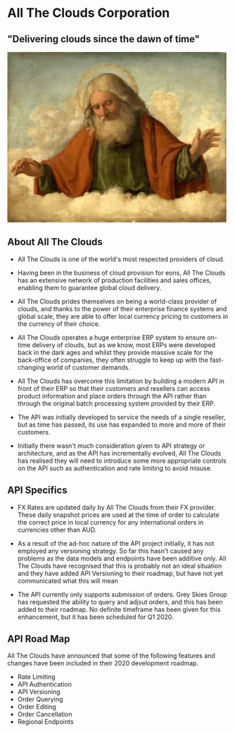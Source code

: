 # All The Clouds Corporation

## "Delivering clouds since the dawn of time"

![All The Clouds Logo](images/alltheclouds.gif)

## About All The Clouds

- All The Clouds is one of the world's most respected providers of cloud.

- Having been in the business of cloud provision for eons, All The Clouds has an extensive network of production facilities and sales offices, enabling them to guarantee global cloud delivery.

- All The Clouds prides themselves on being a world-class provider of clouds, and thanks to the power of their enterprise finance systems and global scale, they are able to offer local currency pricing to customers in the currency of their choice.

- All The Clouds operates a huge enterprise ERP system to ensure on-time delivery of clouds, but as we know, most ERPs were developed back in the dark ages and whilst they provide massive scale for the back-office of companies, they often struggle to keep up with the fast-changing world of customer demands.

- All The Clouds has overcome this limitation by building a modern API in front of their ERP so that their customers and resellers can access product information and place orders through the API rather than through the original batch processing system provided by their ERP.

- The API was initially developed to service the needs of a single reseller, but as time has passed, its use has expanded to more and more of their customers.

- Initially there wasn't much consideration given to API strategy or architecture, and as the API has incrementally evolved, All The Clouds has realised they will need to introduce some more appropriate controls on the API such as authentication and rate limiting to avoid misuse.

## API Specifics

- FX Rates are updated daily by All The Clouds from their FX provider. These daily snapshot prices are used at the time of order to calculate the correct price in local currency for any international orders in currencies other than AUD.

- As a result of the ad-hoc nature of the API project initially, it has not employed any versioning strategy. So far this hasn't caused any problems as the data models and endpoints have been additive only. All The Clouds have recognised that this is probably not an ideal situation and they have added API Versioning to their roadmap, but have not yet communicated what this will mean

- The API currently only supports submission of orders. Grey Skies Group has requested the ability to query and adjsut orders, and this has been added to their roadmap. No definite timeframe has been given for this enhancement, but it has been scheduled for Q1 2020.

## API Road Map

All The Clouds have announced that some of the following features and changes have been included in their 2020 development roadmap.

- Rate Limiting
- API Authentication
- API Versioning
- Order Querying
- Order Editing
- Order Cancellation
- Regional Endpoints
